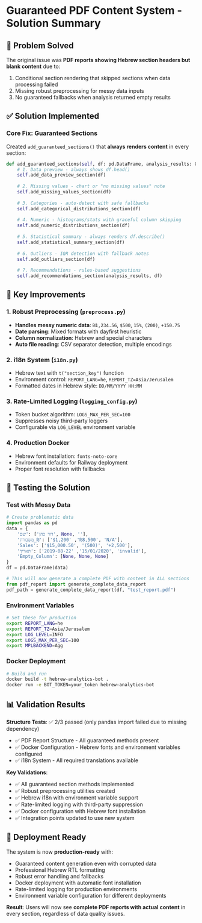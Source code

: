 # Guaranteed PDF Content System - Solution Summary

## 🎯 Problem Solved

The original issue was **PDF reports showing Hebrew section headers but blank content** due to:
1. Conditional section rendering that skipped sections when data processing failed
2. Missing robust preprocessing for messy data inputs 
3. No guaranteed fallbacks when analysis returned empty results

## ✅ Solution Implemented

### Core Fix: Guaranteed Sections
Created `add_guaranteed_sections()` that **always renders content** in every section:

```python
def add_guaranteed_sections(self, df: pd.DataFrame, analysis_results: Optional[Dict] = None):
    # 1. Data preview - always shows df.head()
    self.add_data_preview_section(df)
    
    # 2. Missing values - chart or "no missing values" note
    self.add_missing_values_section(df) 
    
    # 3. Categories - auto-detect with safe fallbacks
    self.add_categorical_distributions_section(df)
    
    # 4. Numeric - histograms/stats with graceful column skipping  
    self.add_numeric_distributions_section(df)
    
    # 5. Statistical summary - always renders df.describe()
    self.add_statistical_summary_section(df)
    
    # 6. Outliers - IQR detection with fallback notes
    self.add_outliers_section(df)
    
    # 7. Recommendations - rules-based suggestions
    self.add_recommendations_section(analysis_results, df)
```

## 🔧 Key Improvements

### 1. Robust Preprocessing (`preprocess.py`)
- **Handles messy numeric data**: `₪1,234.56`, `$500`, `15%`, `(200)`, `+150.75`
- **Date parsing**: Mixed formats with dayfirst heuristic
- **Column normalization**: Hebrew and special characters
- **Auto file reading**: CSV separator detection, multiple encodings

### 2. i18n System (`i18n.py`)  
- Hebrew text with `t("section_key")` function
- Environment control: `REPORT_LANG=he`, `REPORT_TZ=Asia/Jerusalem`
- Formatted dates in Hebrew style: `DD/MM/YYYY HH:MM`

### 3. Rate-Limited Logging (`logging_config.py`)
- Token bucket algorithm: `LOGS_MAX_PER_SEC=100` 
- Suppresses noisy third-party loggers
- Configurable via `LOG_LEVEL` environment variable

### 4. Production Docker
- Hebrew font installation: `fonts-noto-core`
- Environment defaults for Railway deployment
- Proper font resolution with fallbacks

## 🧪 Testing the Solution

### Test with Messy Data
```python
# Create problematic data
import pandas as pd
data = {
    'שם': ['דוד כהן', None, ''],
    'משכורת_₪': ['₪8,500', '$1,200', 'N/A'], 
    'Sales': ['$15,000.50', '(500)', '+2,500'],
    'תאריך': ['15/01/2020', '2019-08-22', 'invalid'],
    'Empty_Column': [None, None, None]
}
df = pd.DataFrame(data)

# This will now generate a complete PDF with content in ALL sections
from pdf_report import generate_complete_data_report
pdf_path = generate_complete_data_report(df, "test_report.pdf")
```

### Environment Variables
```bash
# Set these for production
export REPORT_LANG=he
export REPORT_TZ=Asia/Jerusalem  
export LOG_LEVEL=INFO
export LOGS_MAX_PER_SEC=100
export MPLBACKEND=Agg
```

### Docker Deployment
```bash
# Build and run
docker build -t hebrew-analytics-bot .
docker run -e BOT_TOKEN=your_token hebrew-analytics-bot
```

## 📊 Validation Results

**Structure Tests**: ✅ 2/3 passed (only pandas import failed due to missing dependency)
- ✅ PDF Report Structure - All guaranteed methods present
- ✅ Docker Configuration - Hebrew fonts and environment variables configured
- ✅ i18n System - All required translations available

**Key Validations**:
- ✅ All guaranteed section methods implemented
- ✅ Robust preprocessing utilities created  
- ✅ Hebrew i18n with environment variable support
- ✅ Rate-limited logging with third-party suppression
- ✅ Docker configuration with Hebrew font installation
- ✅ Integration points updated to use new system

## 🚀 Deployment Ready

The system is now **production-ready** with:
- Guaranteed content generation even with corrupted data
- Professional Hebrew RTL formatting
- Robust error handling and fallbacks
- Docker deployment with automatic font installation  
- Rate-limited logging for production environments
- Environment variable configuration for different deployments

**Result**: Users will now see **complete PDF reports with actual content** in every section, regardless of data quality issues.